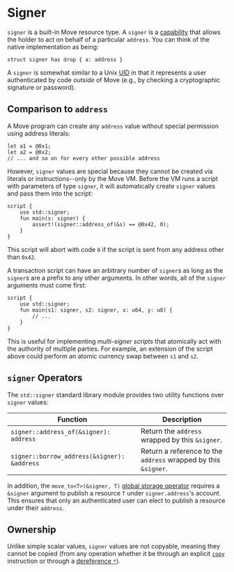 # Signer

`signer` is a built-in Move resource type. A `signer` is a
[capability](https://en.wikipedia.org/wiki/Object-capability_model) that allows the holder to act on
behalf of a particular `address`. You can think of the native implementation as being:

```move
struct signer has drop { a: address }
```

A `signer` is somewhat similar to a Unix [UID](https://en.wikipedia.org/wiki/User_identifier) in
that it represents a user authenticated by code _outside_ of Move (e.g., by checking a cryptographic
signature or password).

## Comparison to `address`

A Move program can create any `address` value without special permission using address literals:

```move
let a1 = @0x1;
let a2 = @0x2;
// ... and so on for every other possible address
```

However, `signer` values are special because they cannot be created via literals or
instructions--only by the Move VM. Before the VM runs a script with parameters of type `signer`, it
will automatically create `signer` values and pass them into the script:

```move
script {
    use std::signer;
    fun main(s: signer) {
        assert!(signer::address_of(&s) == @0x42, 0);
    }
}
```

This script will abort with code `0` if the script is sent from any address other than `0x42`.

A transaction script can have an arbitrary number of `signer`s as long as the `signer`s are a prefix
to any other arguments. In other words, all of the `signer` arguments must come first:

```move
script {
    use std::signer;
    fun main(s1: signer, s2: signer, x: u64, y: u8) {
        // ...
    }
}
```

This is useful for implementing _multi-signer scripts_ that atomically act with the authority of
multiple parties. For example, an extension of the script above could perform an atomic currency
swap between `s1` and `s2`.

## `signer` Operators

The `std::signer` standard library module provides two utility functions over `signer` values:

| Function                                    | Description                                                    |
| ------------------------------------------- | -------------------------------------------------------------  |
| `signer::address_of(&signer): address`      | Return the `address` wrapped by this `&signer`.                |
| `signer::borrow_address(&signer): &address` | Return a reference to the `address` wrapped by this `&signer`. |

In addition, the `move_to<T>(&signer, T)` [global storage operator](./global-storage-operators.md)
requires a `&signer` argument to publish a resource `T` under `signer.address`'s account. This
ensures that only an authenticated user can elect to publish a resource under their `address`.

## Ownership

Unlike simple scalar values, `signer` values are not copyable, meaning they cannot be copied (from
any operation whether it be through an explicit [`copy`](./variables.md#move-and-copy) instruction
or through a [dereference `*`](./references.md#reference-operators)).
